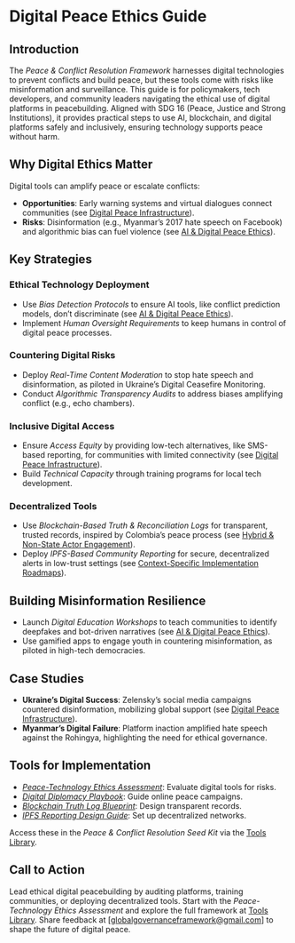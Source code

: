 # Digital Peace Ethics Guide

## Introduction
The *Peace & Conflict Resolution Framework* harnesses digital technologies to prevent conflicts and build peace, but these tools come with risks like misinformation and surveillance. This guide is for policymakers, tech developers, and community leaders navigating the ethical use of digital platforms in peacebuilding. Aligned with SDG 16 (Peace, Justice and Strong Institutions), it provides practical steps to use AI, blockchain, and digital platforms safely and inclusively, ensuring technology supports peace without harm.

## Why Digital Ethics Matter
Digital tools can amplify peace or escalate conflicts:
- **Opportunities**: Early warning systems and virtual dialogues connect communities (see [Digital Peace Infrastructure](/framework/docs/implementation/peace#digital-infrastructure)).
- **Risks**: Disinformation (e.g., Myanmar’s 2017 hate speech on Facebook) and algorithmic bias can fuel violence (see [AI & Digital Peace Ethics](/framework/docs/implementation/peace#ai-ethics)).

## Key Strategies
### Ethical Technology Deployment
- Use *Bias Detection Protocols* to ensure AI tools, like conflict prediction models, don’t discriminate (see [AI & Digital Peace Ethics](/framework/docs/implementation/peace#ai-ethics)).
- Implement *Human Oversight Requirements* to keep humans in control of digital peace processes.

### Countering Digital Risks
- Deploy *Real-Time Content Moderation* to stop hate speech and disinformation, as piloted in Ukraine’s Digital Ceasefire Monitoring.
- Conduct *Algorithmic Transparency Audits* to address biases amplifying conflict (e.g., echo chambers).

### Inclusive Digital Access
- Ensure *Access Equity* by providing low-tech alternatives, like SMS-based reporting, for communities with limited connectivity (see [Digital Peace Infrastructure](/framework/docs/implementation/peace#digital-infrastructure)).
- Build *Technical Capacity* through training programs for local tech development.

### Decentralized Tools
- Use *Blockchain-Based Truth & Reconciliation Logs* for transparent, trusted records, inspired by Colombia’s peace process (see [Hybrid & Non-State Actor Engagement](/framework/docs/implementation/peace#non-state-actors)).
- Deploy *IPFS-Based Community Reporting* for secure, decentralized alerts in low-trust settings (see [Context-Specific Implementation Roadmaps](/framework/docs/implementation/peace#context-specific-roadmaps)).

## Building Misinformation Resilience
- Launch *Digital Education Workshops* to teach communities to identify deepfakes and bot-driven narratives (see [AI & Digital Peace Ethics](/framework/docs/implementation/peace#ai-ethics)).
- Use gamified apps to engage youth in countering misinformation, as piloted in high-tech democracies.

## Case Studies
- **Ukraine’s Digital Success**: Zelensky’s social media campaigns countered disinformation, mobilizing global support (see [Digital Peace Infrastructure](/framework/docs/implementation/peace#digital-infrastructure)).
- **Myanmar’s Digital Failure**: Platform inaction amplified hate speech against the Rohingya, highlighting the need for ethical governance.

## Tools for Implementation
- *[Peace-Technology Ethics Assessment](/framework/tools/peace/peace-tech-ethics-assessment-en.pdf)*: Evaluate digital tools for risks.
- *[Digital Diplomacy Playbook](/framework/tools/peace/digital-diplomacy-playbook-en.pdf)*: Guide online peace campaigns.
- *[Blockchain Truth Log Blueprint](/framework/tools/peace/blockchain-truth-log-blueprint-en.pdf)*: Design transparent records.
- *[IPFS Reporting Design Guide](/framework/tools/peace/ipfs-reporting-design-guide-en.pdf)*: Set up decentralized networks.

Access these in the *Peace & Conflict Resolution Seed Kit* via the [Tools Library](/framework/tools/peace).

## Call to Action
Lead ethical digital peacebuilding by auditing platforms, training communities, or deploying decentralized tools. Start with the *Peace-Technology Ethics Assessment* and explore the full framework at [Tools Library](/framework/tools/peace). Share feedback at [globalgovernanceframework@gmail.com] to shape the future of digital peace.
